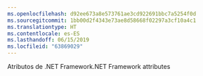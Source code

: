 ```yaml
---
ms.openlocfilehash: d92ee673a8e573761ae3cd922691bbc7a5254f0d
ms.sourcegitcommit: 1bb00d2f4343e73ae8d58668f02297a3cf10a4c1
ms.translationtype: HT
ms.contentlocale: es-ES
ms.lasthandoff: 06/15/2019
ms.locfileid: "63869029"
---
```

<span data-ttu-id="f139a-101">Atributos de .NET Framework</span><span class="sxs-lookup"><span data-stu-id="f139a-101">.NET Framework attributes</span></span>